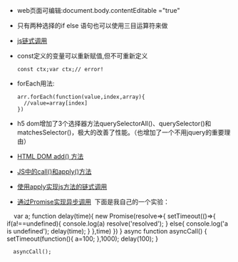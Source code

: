 - web页面可编辑:document.body.contentEditable ="true"
- 只有两种选择的if else 语句也可以使用三目运算符来做
- [js链式调用](http://blog.csdn.net/CherishLyf/article/details/50517425)
- const定义的变量可以重新赋值,但不可重新定义

      const ctx;var ctx;// error!
- forEach用法:
 
      arr.forEach(function(value,index,array){
        //value=array[index]
      })
- h5 dom增加了3个选择器方法querySelectorAll()、querySelector()和matchesSelector()，极大的改善了性能。（也增加了一个不用jquery的重要理由）
- [HTML DOM add() 方法](http://www.w3school.com.cn/jsref/met_select_add.asp)
- [JS中的call()和apply()方法](http://uule.iteye.com/blog/1158829)
- [使用apply实现js方法的链式调用](https://www.cnblogs.com/youxin/p/3410185.html)
- [通过Promise实现异步调用](https://developer.mozilla.org/en-US/docs/Web/JavaScript/Reference/Statements/async_function)
  下面是我自己的一个实验：
  
      var a;
      function delay(time){
          new Promise(resolve=>{
              setTimeout(()=>{
                  if(a!==undefined){
                      console.log(a)
                      resolve('resolved');
                  }
                  else{
                      console.log('a is undefined');
                      delay(time);
                  }
              },time)
          })
      }
      async function asyncCall() {
          setTimeout(function(){
              a=100;
          },1000);
          delay(100);
      }

      asyncCall();
